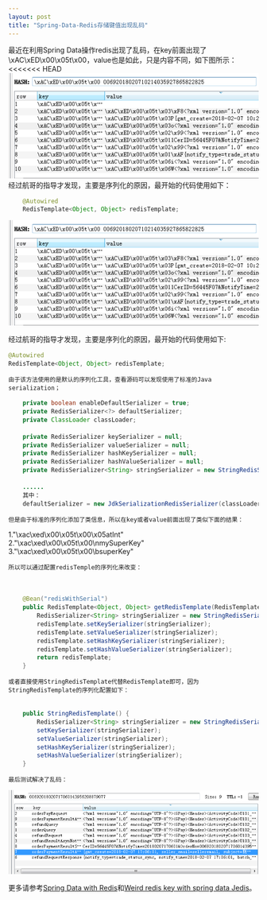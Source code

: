 ```yaml
---
layout: post
title: "Spring-Data-Redis存储键值出现乱码"
---  
```


   最近在利用Spring Data操作redis出现了乱码，在key前面出现了\xAC\xED\x00\x05t\x00，value也是如此，只是内容不同，如下图所示：
<<<<<<< HEAD
![乱码](/img/post/20180208_1.png)
	经过航哥的指导才发现，主要是序列化的原因，最开始的代码使用如下：
	
```java
	@Autowired
	RedisTemplate<Object, Object> redisTemplate;
```
   
![乱码](/img/post/20180208_1.png)
	
  经过航哥的指导才发现，主要是序列化的原因，最开始的代码使用如下:
  
```java
@Autowired
RedisTemplate<Object, Object> redisTemplate;
```
	
	由于该方法使用的是默认的序列化工具，查看源码可以发现使用了标准的Java serialization；
	

```java
	private boolean enableDefaultSerializer = true;
	private RedisSerializer<?> defaultSerializer;
	private ClassLoader classLoader;

	private RedisSerializer keySerializer = null;
	private RedisSerializer valueSerializer = null;
	private RedisSerializer hashKeySerializer = null;
	private RedisSerializer hashValueSerializer = null;
	private RedisSerializer<String> stringSerializer = new StringRedisSerializer();
	
	......
	其中：
	defaultSerializer = new JdkSerializationRedisSerializer(classLoader != null ? classLoader : this.getClass().getClassLoader());
```
	
	但是由于标准的序列化添加了类信息，所以在key或者value前面出现了类似下面的结果：

1."\xac\xed\x00\x05t\x00\x05atInt"
2."\xac\xed\x00\x05t\x00\nmySuperKey"
3."\xac\xed\x00\x05t\x00\bsuperKey"
	
	所以可以通过配置redisTemple的序列化来改变：
	
```java
	

	@Bean("redisWithSerial")
	public RedisTemplate<Object, Object> getRedisTemplate(RedisTemplate<Object, Object> redisTemplate) {
	    RedisSerializer<String> stringSerializer = new StringRedisSerializer();
	    redisTemplate.setKeySerializer(stringSerializer);
	    redisTemplate.setValueSerializer(stringSerializer);
	    redisTemplate.setHashKeySerializer(stringSerializer);
	    redisTemplate.setHashValueSerializer(stringSerializer);
	    return redisTemplate;
	}

```
	或者直接使用StringRedisTemplate代替RedisTemplate即可，因为StringRedisTemplate的序列化配置如下：

	
```java

	public StringRedisTemplate() {
		RedisSerializer<String> stringSerializer = new StringRedisSerializer();
		setKeySerializer(stringSerializer);
		setValueSerializer(stringSerializer);
		setHashKeySerializer(stringSerializer);
		setHashValueSerializer(stringSerializer);
	}
```
	
	最后测试解决了乱码：
	
![乱码](/img/post/20180208_2.png)
	
更多请参考[Spring Data with Redis](https://dzone.com/articles/spring-data-redis)和[Weird redis key with spring data Jedis](https://stackoverflow.com/questions/13215024/weird-redis-key-with-spring-data-jedis)。
	
	
	
